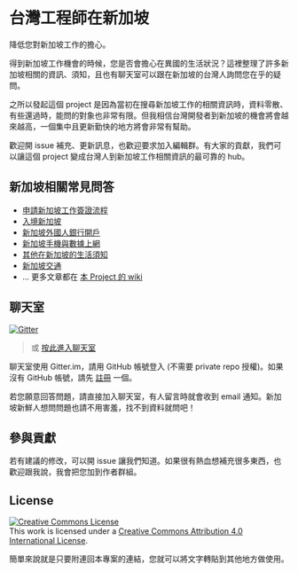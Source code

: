 # 台灣工程師在新加坡

降低您對新加坡工作的擔心。

得到新加坡工作機會的時候，您是否會擔心在異國的生活狀況？這裡整理了許多新加坡相關的資訊、須知，且也有聊天室可以跟在新加坡的台灣人詢問您在乎的疑問。

之所以發起這個 project 是因為當初在搜尋新加坡工作的相關資訊時，資料零散、有些還過時，能問的對象也非常有限。但我相信台灣開發者到新加坡的機會將會越來越高，一個集中且更新勤快的地方將會非常有幫助。

歡迎開 issue 補充、更新訊息，也歡迎要求加入編輯群。有大家的貢獻，我們可以讓這個 project 變成台灣人到新加坡工作相關資訊的最可靠的 hub。

## 新加坡相關常見問答

* [申請新加坡工作簽證流程](https://github.com/ascendbruce/taiwanese-developers-in-singapore/wiki/%E7%94%B3%E8%AB%8B%E6%96%B0%E5%8A%A0%E5%9D%A1%E5%B7%A5%E4%BD%9C%E7%B0%BD%E8%AD%89%E6%B5%81%E7%A8%8B)
* [入境新加坡](https://github.com/ascendbruce/taiwanese-developers-in-singapore/wiki/%E5%85%A5%E5%A2%83%E6%96%B0%E5%8A%A0%E5%9D%A1)
* [新加坡外國人銀行開戶](https://github.com/ascendbruce/taiwanese-developers-in-singapore/wiki/%E6%96%B0%E5%8A%A0%E5%9D%A1%E5%A4%96%E5%9C%8B%E4%BA%BA%E9%8A%80%E8%A1%8C%E9%96%8B%E6%88%B6)
* [新加坡手機與數據上網](https://github.com/ascendbruce/taiwanese-developers-in-singapore/wiki/%E6%96%B0%E5%8A%A0%E5%9D%A1%E6%89%8B%E6%A9%9F%E8%88%87%E6%95%B8%E6%93%9A%E4%B8%8A%E7%B6%B2)
* [其他在新加坡的生活須知](https://github.com/ascendbruce/taiwanese-developers-in-singapore/wiki/%E5%85%B6%E4%BB%96%E5%9C%A8%E6%96%B0%E5%8A%A0%E5%9D%A1%E7%9A%84%E7%94%9F%E6%B4%BB%E9%A0%88%E7%9F%A5)
* [新加坡交通](https://github.com/ascendbruce/taiwanese-developers-in-singapore/wiki/%E6%96%B0%E5%8A%A0%E5%9D%A1%E4%BA%A4%E9%80%9A)
* ... 更多文章都在 [本 Project 的 wiki](https://github.com/ascendbruce/taiwanese-developers-in-singapore/wiki)

## 聊天室

[![Gitter](https://badges.gitter.im/Join%20Chat.svg)](https://gitter.im/ascendbruce/taiwanese-developers-in-singapore?utm_source=badge&utm_medium=badge&utm_campaign=pr-badge)

> 或 [按此進入聊天室](https://gitter.im/ascendbruce/taiwanese-developers-in-singapore?utm_source=share-link&utm_medium=link&utm_campaign=share-link)

聊天室使用 Gitter.im，請用 GitHub 帳號登入 (不需要 private repo 授權)。如果沒有 GitHub 帳號，請先 [註冊](https://github.com/join) 一個。

若您願意回答問題，請直接加入聊天室，有人留言時就會收到 email 通知。新加坡新鮮人想問問題也請不用害羞，找不到資料就問吧！

## 參與貢獻

若有建議的修改，可以開 issue 讓我們知道。如果很有熱血想補充很多東西，也歡迎跟我說，我會把您加到作者群組。

## License

<a rel="license" href="http://creativecommons.org/licenses/by/4.0/"><img alt="Creative Commons License" style="border-width:0" src="https://i.creativecommons.org/l/by/4.0/88x31.png" /></a><br />This work is licensed under a <a rel="license" href="http://creativecommons.org/licenses/by/4.0/">Creative Commons Attribution 4.0 International License</a>.

簡單來說就是只要附連回本專案的連結，您就可以將文字轉貼到其他地方做使用。

